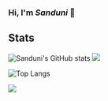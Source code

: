 ### Hi, I'm *Sanduni* 👋
<!--  -  🔭 Full Stack developer -->

## Stats
![Sanduni's GitHub stats](https://github-readme-stats.vercel.app/api?username=sandu9618&theme=dark&show_icons=true&hide_border=true) ![](https://github-readme-streak-stats.herokuapp.com/?user=aeristhy&theme=onedark&hide_border=true&show_icons=true) 

![Top Langs](https://github-readme-stats.vercel.app/api/top-langs/?username=sandu9618&layout=compact&theme=dark&show_icons=true&hide_border=true)

<!-- ## GitHub Trophies
 ![](https://github-profile-trophy.vercel.app/?username=sandu9618&theme=onedark&hide_border=true&show_icons=true) -->

![](https://visitor-badge.laobi.icu/badge?page_id=sandu9618)

